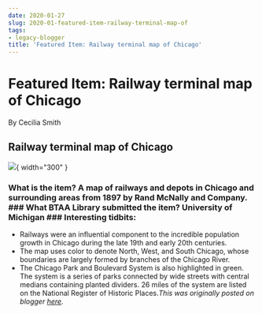 ```yaml
---
date: 2020-01-27
slug: 2020-01-featured-item-railway-terminal-map-of
tags:
- legacy-blogger
title: 'Featured Item: Railway terminal map of Chicago'
---
```


# Featured Item: Railway terminal map of Chicago

By Cecilia Smith

## Railway terminal map of Chicago 

[![](https://blogger.googleusercontent.com/img/a/AVvXsEh4y_O4kjti-XA55NPubocKsULekv74sxb-O3FSBI31b4kJ9s9rpvJSo03OMlW5DGrQssVjMgi-7nucTtHjeuFablQdWJk94NffY3k8ygxwzPC76SW3QRbp1VY_WXVSLV6qYJQiMPD9Wg7Ru2CbCiU3SgEK937HDSVaMWTp3KpnfsO70ImyKZQKmDRQqQ=w308-h400)](https://geo.btaa.org/catalog/917bd79a-0dbe-4cc9-8d10-704c9c37a846){ width="300" }


### What is the item? A map of railways and depots in Chicago and surrounding areas from 1897 by Rand McNally and Company. ### What BTAA Library submitted the item? University of Michigan ### Interesting tidbits:
 * Railways were an influential component to the incredible population growth in Chicago during the late 19th and early 20th centuries.
 * The map uses color to denote North, West, and South Chicago, whose boundaries are largely formed by branches of the Chicago River.
 * The Chicago Park and Boulevard System is also highlighted <!-- more --> in green. The system is a series of parks connected by wide streets with central medians containing planted dividers. 26 miles of the system are listed on the National Register of Historic Places.*This was originally posted on blogger [here](https://geobtaa.blogspot.com/2020/01/featured-item-railway-terminal-map-of.html)*.

